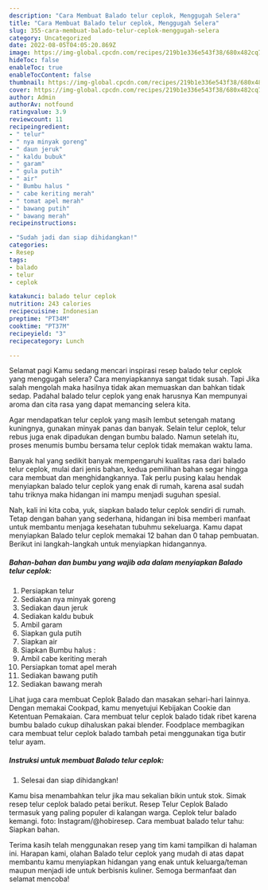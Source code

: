 ```yaml
---
description: "Cara Membuat Balado telur ceplok, Menggugah Selera"
title: "Cara Membuat Balado telur ceplok, Menggugah Selera"
slug: 355-cara-membuat-balado-telur-ceplok-menggugah-selera
category: Uncategorized
date: 2022-08-05T04:05:20.869Z
image: https://img-global.cpcdn.com/recipes/219b1e336e543f38/680x482cq70/balado-telur-ceplok-foto-resep-utama.jpg
hideToc: false
enableToc: true
enableTocContent: false
thumbnail: https://img-global.cpcdn.com/recipes/219b1e336e543f38/680x482cq70/balado-telur-ceplok-foto-resep-utama.jpg
cover: https://img-global.cpcdn.com/recipes/219b1e336e543f38/680x482cq70/balado-telur-ceplok-foto-resep-utama.jpg
author: Admin
authorAv: notfound
ratingvalue: 3.9
reviewcount: 11
recipeingredient:
- " telur"
- " nya minyak goreng"
- " daun jeruk"
- " kaldu bubuk"
- " garam"
- " gula putih"
- " air"
- " Bumbu halus "
- " cabe keriting merah"
- " tomat apel merah"
- " bawang putih"
- " bawang merah"
recipeinstructions:

- "Sudah jadi dan siap dihidangkan!"
categories:
- Resep
tags:
- balado
- telur
- ceplok

katakunci: balado telur ceplok 
nutrition: 243 calories
recipecuisine: Indonesian
preptime: "PT34M"
cooktime: "PT37M"
recipeyield: "3"
recipecategory: Lunch

---
```



Selamat pagi Kamu sedang mencari inspirasi resep balado telur ceplok yang menggugah selera? Cara menyiapkannya sangat tidak susah. Tapi Jika salah mengolah maka hasilnya tidak akan memuaskan dan bahkan tidak sedap. Padahal balado telur ceplok yang enak harusnya Kan mempunyai aroma dan cita rasa yang dapat memancing selera kita.


Agar mendapatkan telur ceplok yang masih lembut setengah matang kuningnya, gunakan minyak panas dan banyak. Selain telur ceplok, telur rebus juga enak dipadukan dengan bumbu balado. Namun setelah itu, proses menumis bumbu bersama telur ceplok tidak memakan waktu lama.

Banyak hal yang sedikit banyak mempengaruhi kualitas rasa dari balado telur ceplok, mulai dari jenis bahan, kedua pemilihan bahan segar hingga cara membuat dan menghidangkannya. Tak perlu pusing kalau hendak menyiapkan balado telur ceplok yang enak di rumah, karena asal sudah tahu triknya maka hidangan ini mampu menjadi suguhan spesial.


Nah, kali ini kita coba, yuk, siapkan balado telur ceplok sendiri di rumah. Tetap dengan bahan yang sederhana, hidangan ini bisa memberi manfaat untuk membantu menjaga kesehatan tubuhmu sekeluarga. Kamu dapat menyiapkan Balado telur ceplok memakai 12 bahan dan 0 tahap pembuatan. Berikut ini langkah-langkah untuk menyiapkan hidangannya.

<!--inarticleads1-->

##### Bahan-bahan dan bumbu yang wajib ada dalam menyiapkan Balado telur ceplok:

1. Persiapkan  telur
1. Sediakan  nya minyak goreng
1. Sediakan  daun jeruk
1. Sediakan  kaldu bubuk
1. Ambil  garam
1. Siapkan  gula putih
1. Siapkan  air
1. Siapkan  Bumbu halus :
1. Ambil  cabe keriting merah
1. Persiapkan  tomat apel merah
1. Sediakan  bawang putih
1. Sediakan  bawang merah


Lihat juga cara membuat Ceplok Balado dan masakan sehari-hari lainnya. Dengan memakai Cookpad, kamu menyetujui Kebijakan Cookie dan Ketentuan Pemakaian. Cara membuat telur ceplok balado tidak ribet karena bumbu balado cukup dihaluskan pakai blender. Foodplace membagikan cara membuat telur ceplok balado tambah petai menggunakan tiga butir telur ayam. 

<!--inarticleads2-->

##### Instruksi untuk membuat Balado telur ceplok:


1. Selesai dan siap dihidangkan!

Kamu bisa menambahkan telur jika mau sekalian bikin untuk stok. Simak resep telur ceplok balado petai berikut. Resep Telur Ceplok Balado termasuk yang paling populer di kalangan warga. Ceplok telur balado kemangi. foto: Instagram/@hobiresep. Cara membuat balado telur tahu: Siapkan bahan. 

Terima kasih telah menggunakan resep yang tim kami tampilkan di halaman ini. Harapan kami, olahan Balado telur ceplok yang mudah di atas dapat membantu kamu menyiapkan hidangan yang enak untuk keluarga/teman maupun menjadi ide untuk berbisnis kuliner. Semoga bermanfaat dan selamat mencoba!
